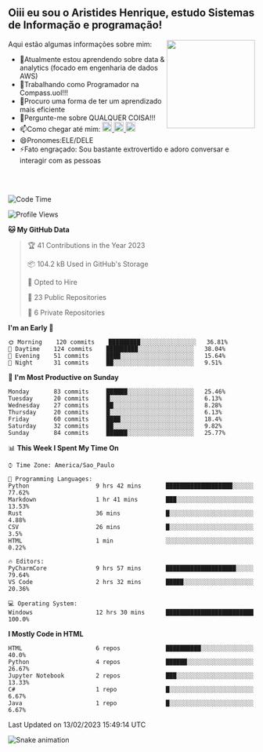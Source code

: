 ## Oiii eu sou o Aristides Henrique, estudo Sistemas de Informação e programação!

<div >
Aqui estão algumas informações sobre mim:<img align="right" height="180em" src="https://user-images.githubusercontent.com/97318481/177042589-45d62122-82a9-4a32-b3a7-87b322825b2f.png">
</div>

- 🌱Atualmente estou aprendendo sobre data & analytics (focado em engenharia de dados AWS)
- 👯Trabalhando como Programador na Compass.uol!!!
- 🤔Procuro uma forma de ter um aprendizado mais eficiente
- 💬Pergunte-me sobre QUALQUER COISA!!!
- 📫Como chegar até mim:
  <a href="https://www.instagram.com/aryhenry/" target="_blank">
  <img src="https://img.shields.io/badge/-Instagram-%23E4405F?style=for-the-badge&logo=instagram&logoColor=black" height="20px">
  </a>
  <a href="https://www.linkedin.com/in/aristides-henrique/" target="_blank">
  <img src="https://img.shields.io/badge/-LinkedIn-%230077B5?style=for-the-badge&logo=linkedin&logoColor=black" height="20px">
  </a> 
  <a href="mailto:arihenriqueuna@gmail.com">
  <img src="https://img.shields.io/badge/-Gmail-%23333?style=for-the-badge&logo=gmail&logoColor=white" height="20px">
  </a>
- 😄Pronomes:ELE/DELE
- ⚡Fato engraçado: Sou bastante extrovertido e adoro conversar e interagir com as pessoas
<br/>
<br/>

<!--START_SECTION:waka-->
![Code Time](http://img.shields.io/badge/Code%20Time-386%20hrs%207%20mins-blue)

![Profile Views](http://img.shields.io/badge/Profile%20Views-0-blue)

**🐱 My GitHub Data** 

> 🏆 41 Contributions in the Year 2023
 > 
> 📦 104.2 kB Used in GitHub's Storage 
 > 
> 💼 Opted to Hire
 > 
> 📜 23 Public Repositories 
 > 
> 🔑 6 Private Repositories  
 > 
**I'm an Early 🐤** 

```text
🌞 Morning    120 commits    █████████░░░░░░░░░░░░░░░░   36.81% 
🌇 Daytime    124 commits    █████████░░░░░░░░░░░░░░░░   38.04% 
🌃 Evening    51 commits     ████░░░░░░░░░░░░░░░░░░░░░   15.64% 
🌙 Night      31 commits     ██░░░░░░░░░░░░░░░░░░░░░░░   9.51%

```
📅 **I'm Most Productive on Sunday** 

```text
Monday       83 commits     ██████░░░░░░░░░░░░░░░░░░░   25.46% 
Tuesday      20 commits     █░░░░░░░░░░░░░░░░░░░░░░░░   6.13% 
Wednesday    27 commits     ██░░░░░░░░░░░░░░░░░░░░░░░   8.28% 
Thursday     20 commits     █░░░░░░░░░░░░░░░░░░░░░░░░   6.13% 
Friday       60 commits     ████░░░░░░░░░░░░░░░░░░░░░   18.4% 
Saturday     32 commits     ██░░░░░░░░░░░░░░░░░░░░░░░   9.82% 
Sunday       84 commits     ██████░░░░░░░░░░░░░░░░░░░   25.77%

```


📊 **This Week I Spent My Time On** 

```text
⌚︎ Time Zone: America/Sao_Paulo

💬 Programming Languages: 
Python                   9 hrs 42 mins       ███████████████████░░░░░░   77.62% 
Markdown                 1 hr 41 mins        ███░░░░░░░░░░░░░░░░░░░░░░   13.53% 
Rust                     36 mins             █░░░░░░░░░░░░░░░░░░░░░░░░   4.88% 
CSV                      26 mins             █░░░░░░░░░░░░░░░░░░░░░░░░   3.5% 
HTML                     1 min               ░░░░░░░░░░░░░░░░░░░░░░░░░   0.22%

🔥 Editors: 
PyCharmCore              9 hrs 57 mins       ████████████████████░░░░░   79.64% 
VS Code                  2 hrs 32 mins       █████░░░░░░░░░░░░░░░░░░░░   20.36%

💻 Operating System: 
Windows                  12 hrs 30 mins      █████████████████████████   100.0%

```

**I Mostly Code in HTML** 

```text
HTML                     6 repos             ██████████░░░░░░░░░░░░░░░   40.0% 
Python                   4 repos             ██████░░░░░░░░░░░░░░░░░░░   26.67% 
Jupyter Notebook         2 repos             ███░░░░░░░░░░░░░░░░░░░░░░   13.33% 
C#                       1 repo              █░░░░░░░░░░░░░░░░░░░░░░░░   6.67% 
Java                     1 repo              █░░░░░░░░░░░░░░░░░░░░░░░░   6.67%

```



 Last Updated on 13/02/2023 15:49:14 UTC
<!--END_SECTION:waka-->

![Snake animation](https://github.com/arihenrique/arihenrique/blob/output/github-contribution-grid-snake.svg)
